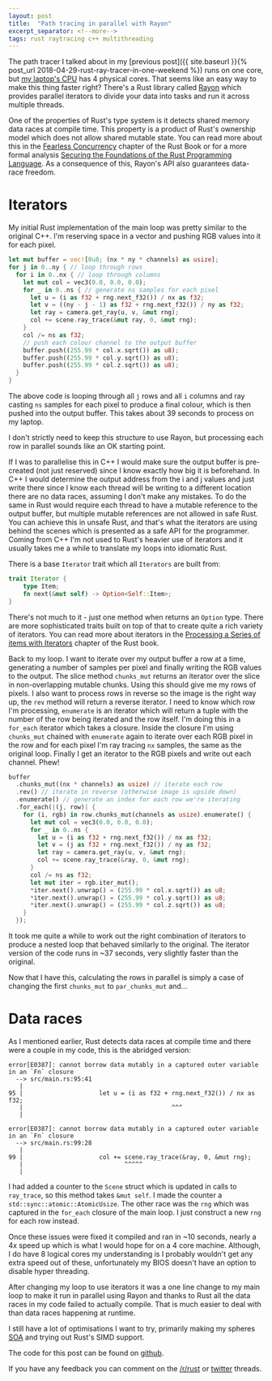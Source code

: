 ```yaml
---
layout: post
title:  "Path tracing in parallel with Rayon"
excerpt_separator: <!--more-->
tags: rust raytracing c++ multithreading
---
```


The path tracer I talked about in my [previous post]({{ site.baseurl }}{% post_url 2018-04-29-rust-ray-tracer-in-one-weekend %}) runs on one core, but [my laptop's CPU](https://ark.intel.com/products/78930/Intel-Core-i7-4710HQ-Processor-6M-Cache-up-to-3_50-GHz) has 4 physical cores. That seems like an easy way to make this thing faster right? There's a Rust library called [Rayon](https://crates.io/crates/rayon) which provides parallel iterators to divide your data into tasks and run it across multiple threads.

One of the properties of Rust's type system is it detects shared memory data races at compile time. This property is a product of Rust's ownership model which does not allow shared mutable state. You can read more about this in the [Fearless Concurrency](https://doc.rust-lang.org/book/second-edition/ch16-00-concurrency.html) chapter of the Rust Book or for a more formal analysis [Securing the Foundations of the Rust Programming Language](https://people.mpi-sws.org/~dreyer/papers/rustbelt/paper.pdf). As a consequence of this, Rayon's API also guarantees data-race freedom.

<!--more-->

# Iterators

My initial Rust implementation of the main loop was pretty similar to the original C++. I'm reserving space in a vector and pushing RGB values into it for each pixel.

```rust
let mut buffer = vec![0u8; (nx * ny * channels) as usize];
for j in 0..ny { // loop through rows
  for i in 0..nx { // loop through columns
    let mut col = vec3(0.0, 0.0, 0.0);
    for _ in 0..ns { // generate ns samples for each pixel
      let u = (i as f32 + rng.next_f32()) / nx as f32;
      let v = ((ny - j - 1) as f32 + rng.next_f32()) / ny as f32;
      let ray = camera.get_ray(u, v, &mut rng);
      col += scene.ray_trace(&mut ray, 0, &mut rng);
    }
    col /= ns as f32;
    // push each colour channel to the output buffer
    buffer.push((255.99 * col.x.sqrt()) as u8);
    buffer.push((255.99 * col.y.sqrt()) as u8);
    buffer.push((255.99 * col.z.sqrt()) as u8);
  }
}
```

The above code is looping through all `j` rows and all `i` columns and ray casting `ns` samples for each pixel to produce a final colour, which is then pushed into the output buffer. This takes about 39 seconds to process on my laptop.

I don't strictly need to keep this structure to use Rayon, but processing each row in parallel sounds like an OK starting point.

If I was to parallelise this in C++ I would make sure the output buffer is pre-created (not just reserved) since I know exactly how big it is beforehand. In C++ I would determine the output address from the i and j values and just write there since I know each thread will be writing to a different location there are no data races, assuming I don't make any mistakes. To do the same in Rust would require each thread to have a mutable reference to the output buffer, but multiple mutable references are not allowed in safe Rust. You can achieve this in unsafe Rust, and that's what the iterators are using behind the scenes which is presented as a safe API for the programmer. Coming from C++ I'm not used to Rust's heavier use of iterators and it usually takes me a while to translate my loops into idiomatic Rust.

There is a base `Iterator` trait which all `Iterators` are built from:

```rust
trait Iterator {
    type Item;
    fn next(&mut self) -> Option<Self::Item>;
}
```

There's not much to it - just one method when returns an `Option` type. There are more sophisticated traits built on top of that to create quite a rich variety of iterators. You can read more about iterators in the [Processing a Series of items with Iterators](https://doc.rust-lang.org/book/second-edition/ch13-02-iterators.html) chapter of the Rust book.

Back to my loop. I want to iterate over my output buffer a row at a time, generating a number of samples per pixel and finally writing the RGB values to the output. The slice method `chunks_mut` returns an iterator over the slice in non-overlapping mutable chunks. Using this should give me my rows of pixels. I also want to process rows in reverse so the image is the right way up, the `rev` method will return a reverse iterator. I need to know which row I'm processing, `enumerate` is an iterator which will return a tuple with the number of the row being iterated and the row itself.  I'm doing this in a `for_each` iterator which takes a closure. Inside the closure I'm using `chunks_mut` chained with `enumerate` again to iterate over each RGB pixel in the row and for each pixel I'm ray tracing `nx` samples, the same as the original loop. Finally I get an iterator to the RGB pixels and write out each channel. Phew!

```rust
buffer
  .chunks_mut((nx * channels) as usize) // iterate each row
  .rev() // iterate in reverse (otherwise image is upside down)
  .enumerate() // generate an index for each row we're iterating
  .for_each(|(j, row)| {
    for (i, rgb) in row.chunks_mut(channels as usize).enumerate() {
      let mut col = vec3(0.0, 0.0, 0.0);
      for _ in 0..ns {
        let u = (i as f32 + rng.next_f32()) / nx as f32;
        let v = (j as f32 + rng.next_f32()) / ny as f32;
        let ray = camera.get_ray(u, v, &mut rng);
        col += scene.ray_trace(&ray, 0, &mut rng);
      }
      col /= ns as f32;
      let mut iter = rgb.iter_mut();
      *iter.next().unwrap() = (255.99 * col.x.sqrt()) as u8;
      *iter.next().unwrap() = (255.99 * col.y.sqrt()) as u8;
      *iter.next().unwrap() = (255.99 * col.z.sqrt()) as u8;
    }
  });
```

It took me quite a while to work out the right combination of iterators to produce a nested loop that behaved similarly to the original. The iterator version of the code runs in ~37 seconds, very slightly faster than the original.

Now that I have this, calculating the rows in parallel is simply a case of changing the first `chunks_mut` to `par_chunks_mut` and...

# Data races

As I mentioned earlier, Rust detects data races at compile time and there were a couple in my code, this is the abridged version:

```
error[E0387]: cannot borrow data mutably in a captured outer variable in an `Fn` closure
  --> src/main.rs:95:41
   |
95 |                     let u = (i as f32 + rng.next_f32()) / nx as f32;
   |                                         ^^^
   |

error[E0387]: cannot borrow data mutably in a captured outer variable in an `Fn` closure
  --> src/main.rs:99:28
   |
99 |                     col += scene.ray_trace(&ray, 0, &mut rng);
   |                            ^^^^^
   |
```

I had added a counter to the `Scene` struct which is updated in calls to `ray_trace`, so this method takes `&mut self`. I made the counter a `std::sync::atomic::AtomicUsize`. The other race was the `rng` which was captured in the `for_each` closure of the main loop. I just construct a new `rng` for each row instead.

Once these issues were fixed it compiled and ran in ~10 seconds, nearly a 4x speed up which is what I would hope for on a 4 core machine. Although, I do have 8 logical cores my understanding is I probably wouldn't get any extra speed out of these, unfortunately my BIOS doesn't have an option to disable hyper threading.

After changing my loop to use iterators it was a one line change to my main loop to make it run in parallel using Rayon and thanks to Rust all the data races in my code failed to actually compile. That is much easier to deal with than data races happening at runtime.

I still have a lot of optimisations I want to try, primarily making my spheres [SOA](https://en.wikipedia.org/wiki/AOS_and_SOA#Structure_of_arrays) and trying out Rust's SIMD support.

The code for this post can be found on [github](https://github.com/bitshifter/pathtrace-rs/tree/2018-05-05-post).

If you have any feedback you can comment on the [/r/rust](https://www.reddit.com/r/rust/comments/8hj03a/path_tracing_in_parallel_with_rayon/) or [twitter](https://twitter.com/bitshifternz/status/993264433450254336) threads.
